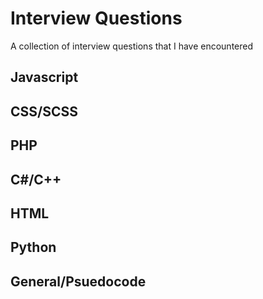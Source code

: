 # Interview Questions
A collection of interview questions that I have encountered 


## Javascript

## CSS/SCSS

## PHP

## C#/C++

## HTML

## Python

## General/Psuedocode
